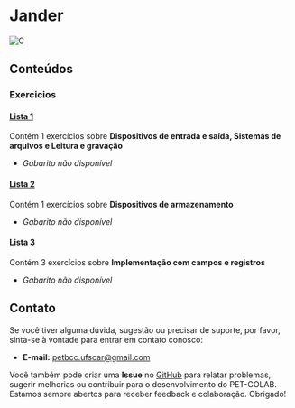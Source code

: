 # Jander

![C](https://img.shields.io/badge/C-DD0031.svg?style=for-the-badge&logo=c%2B%2B&logoColor=white)

## Conteúdos

### Exercicios

#### [Lista 1](/materias/ORI/Jander/exercicios/lista1.md)
  
Contém 1 exercícios sobre **Dispositivos de entrada e saída, Sistemas de arquivos e Leitura e gravação**

- *Gabarito não disponível*

#### [Lista 2](/materias/ORI/Jander/exercicios/lista2.md)
  
Contém 1 exercícios sobre **Dispositivos de armazenamento**

- *Gabarito não disponível*

#### [Lista 3](/materias/ORI/Jander/exercicios/lista3.md)
  
Contém 3 exercícios sobre **Implementação com campos e registros**

- *Gabarito não disponível*



## Contato

Se você tiver alguma dúvida, sugestão ou precisar de suporte, por favor, sinta-se à vontade para entrar em contato conosco:

- **E-mail:** petbcc.ufscar@gmail.com

Você também pode criar uma **Issue** no [GitHub](https://github.com/petbccufscar/pet-colab/issues) para relatar problemas, sugerir melhorias ou contribuir para o desenvolvimento do PET-COLAB. Estamos sempre abertos para receber feedback e colaboração. Obrigado!

